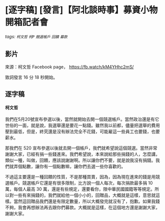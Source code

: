 # [逐字稿] [發言]【阿北談時事】募資小物開箱記者會
 
###### tags: `柯文哲` `柯P` `競選帳戶` `回饋` `募款`

## 影片

來源：柯文哲 Facebook page， https://fb.watch/kM4YHhc2mS/

致詞發言 16 分 18 秒開始。

## 逐字稿

#### 柯文哲

我們在5月20號宣布參選以後，當然就開始去開一個競選帳戶。當然政治還是有它世俗的一面，就是說，我選舉還是要花一點錢。雖然我以前都，儘量把選舉的費用壓到最低，但是，終究還是沒有辦法完全不花錢，可能雇這一些員工也要錢，也要薪水。

那我們在 520 宣布參選以後就去開一個帳戶，我們就希望說這個競選。當然非常謝謝大家，已經有捐一些錢進來。我們希望說，本來說給那些捐錢的人，怎麼講，類似一種，叫做，回饋，應該說謝謝啊。所以讓你們不要，就是說我沒有捐錢。我們就弄個點數，讓你有一個點數嘛，讓你們去選一些你喜歡的。

不過這主要還是一種回饋的性質，不是那種買賣，因為，因為現在進來的錢是用競選帳戶。競選帳戶它還是有很多限制，比方說一個人每次，每次捐款最多捐 10 萬，每個人最高 30 萬，還是有些規定，還要看你，限中華民國國籍等等規定。所以對一些有來捐錢的，我們就給他一個小小的，回贈品，大概就是這樣，意思就這樣。當然這回贈品我們還是有限定數量，所以大概發完就沒有了，抱歉。如果我錢不夠，我會再想辦法再去跟你們募款。大概就是這樣，在這個地方還是謝謝大家，謝謝大家。

